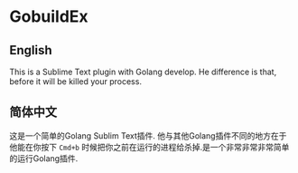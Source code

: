 # GobuildEx


## English

This is a Sublime Text plugin with Golang develop. He difference is that, before it will be killed your process.


## 简体中文
这是一个简单的Golang Sublim Text插件. 他与其他Golang插件不同的地方在于他能在你按下 `Cmd+b` 时候把你之前在运行的进程给杀掉.是一个非常非常非常简单的运行Golang插件.